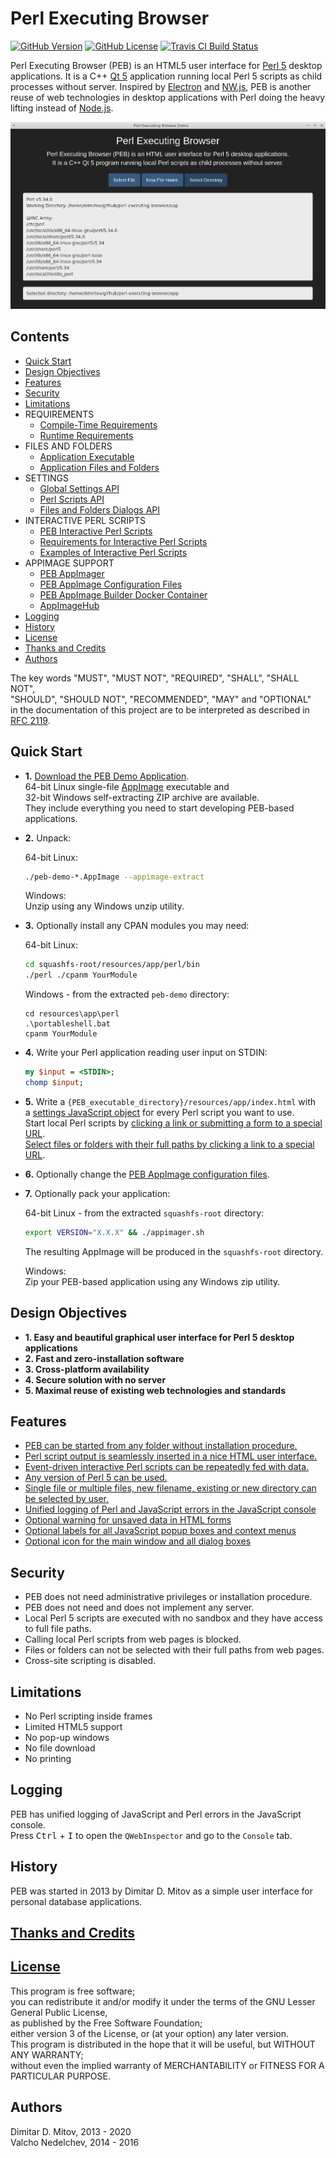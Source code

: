 # Perl Executing Browser

[![GitHub Version](https://img.shields.io/github/release/ddmitov/perl-executing-browser.svg)](https://github.com/ddmitov/perl-executing-browser/releases)
[![GitHub License](http://img.shields.io/badge/License-LGPL%20v3-blue.svg)](./LICENSE.md)
[![Travis CI Build Status](https://travis-ci.org/ddmitov/perl-executing-browser.svg?branch=master)](https://travis-ci.org/ddmitov/perl-executing-browser)  

Perl Executing Browser (PEB) is an HTML5 user interface for [Perl 5](https://www.perl.org/) desktop applications. It is a C++ [Qt 5](https://www.qt.io/) application running local Perl 5 scripts as child processes without server. Inspired by [Electron](http://electron.atom.io/) and [NW.js](http://nwjs.io/), PEB is another reuse of web technologies in desktop applications with Perl doing the heavy lifting instead of [Node.js](https://nodejs.org/en/).

![PEB Screenshot](https://github.com/ddmitov/perl-executing-browser/raw/master/doc/screenshot.png "PEB Screenshot")  

## Contents

* [Quick Start](#quick-start)
* [Design Objectives](#design-objectives)
* [Features](#features)
* [Security](#security)
* [Limitations](#limitations)
* REQUIREMENTS
  * [Compile-Time Requirements](./doc/REQUIREMENTS.md#compile-time-requirements)
  * [Runtime Requirements](./doc/REQUIREMENTS.md#runtime-requirements)
* FILES AND FOLDERS
  * [Application Executable](./doc/FILES.md#application-executable)
  * [Application Files and Folders](./doc/FILES.md#application-files-and-folders)
* SETTINGS
  * [Global Settings API](./doc/SETTINGS.md#global-settings-api)
  * [Perl Scripts API](./doc/SETTINGS.md#perl-scripts-api)
  * [Files and Folders Dialogs API](./doc/SETTINGS.md#files-and-folders-dialogs-api)
* INTERACTIVE PERL SCRIPTS
  * [PEB Interactive Perl Scripts](./doc/INTERACTIVE.md#peb-interactive-perl-scripts)
  * [Requirements for Interactive Perl Scripts](./doc/INTERACTIVE.md#requirements-for-interactive-perl-scripts)
  * [Examples of Interactive Perl Scripts](./doc/INTERACTIVE.md#examples-of-interactive-perl-scripts)
* APPIMAGE SUPPORT
  * [PEB AppImager](./doc/APPIMAGE.md#peb-appimager)
  * [PEB AppImage Configuration Files](./doc/APPIMAGE.md#peb-appimage-configuration-files)
  * [PEB AppImage Builder Docker Container](./doc/APPIMAGE.md#peb-appimage-builder-docker-container)
  * [AppImageHub](./doc/APPIMAGE.md#appimagehub)
* [Logging](#logging)
* [History](#history)
* [License](./LICENSE.md)
* [Thanks and Credits](./CREDITS.md)
* [Authors](#authors)

The key words "MUST", "MUST NOT", "REQUIRED", "SHALL", "SHALL NOT",  
"SHOULD", "SHOULD NOT", "RECOMMENDED", "MAY" and "OPTIONAL"  
in the documentation of this project are to be interpreted as described in [RFC 2119](https://www.ietf.org/rfc/rfc2119.txt).  

## Quick Start

* **1.** [Download the PEB Demo Application](https://github.com/ddmitov/perl-executing-browser/releases/latest).  
  64-bit Linux single-file [AppImage](https://appimage.org/) executable and  
  32-bit Windows self-extracting ZIP archive are available.  
  They include everything you need to start developing PEB-based applications.

* **2.** Unpack:

  64-bit Linux:
  ```bash
  ./peb-demo-*.AppImage --appimage-extract
  ```

  Windows:  
  Unzip using any Windows unzip utility.

* **3.** Optionally install any CPAN modules you may need:

  64-bit Linux:
  ```bash
  cd squashfs-root/resources/app/perl/bin
  ./perl ./cpanm YourModule
  ```

  Windows - from the extracted ``peb-demo`` directory:
  ```batchfile
  cd resources\app\perl
  .\portableshell.bat
  cpanm YourModule
  ```

* **4.** Write your Perl application reading user input on STDIN:

  ```perl
  my $input = <STDIN>;
  chomp $input;
  ```

* **5.** Write a ``{PEB_executable_directory}/resources/app/index.html`` with  
  a [settings JavaScript object](./doc/SETTINGS.md#perl-scripts-api) for every Perl script you want to use.  
  Start local Perl scripts by [clicking a link or submitting a form to a special URL](./doc/SETTINGS.md#perl-scripts-api).  
  [Select files or folders with their full paths by clicking a link to a special URL](./doc/SETTINGS.md#selecting-files-and-folders).

* **6.** Optionally change the [PEB AppImage configuration files](./doc/APPIMAGE.md#peb-appimage-configuration-files).

* **7.** Optionally pack your application:

  64-bit Linux - from the extracted ``squashfs-root`` directory:
  ```bash
  export VERSION="X.X.X" && ./appimager.sh
  ```
  The resulting AppImage will be produced in the ``squashfs-root`` directory.  

  Windows:  
  Zip your PEB-based application using any Windows zip utility.

## Design Objectives

* **1. Easy and beautiful graphical user interface for Perl 5 desktop applications**  
* **2. Fast and zero-installation software**  
* **3. Cross-platform availability**  
* **4. Secure solution with no server**  
* **5. Maximal reuse of existing web technologies and standards**

## Features

* [PEB can be started from any folder without installation procedure.](./doc/CONSTANTS.md#files-and-folders)
* [Perl script output is seamlessly inserted in a nice HTML user interface.](./doc/SETTINGS.md#perl-scripts-api)
* [Event-driven interactive Perl scripts can be repeatedly fed with data.](./doc/SETTINGS.md#interactive-perl-scripts)
* [Any version of Perl 5 can be used.](./doc/REQUIREMENTS.md#runtime-requirements)
* [Single file or multiple files, new filename, existing or new directory can be selected by user.](./doc/SETTINGS.md#selecting-files-and-folders)  
* [Unified logging of Perl and JavaScript errors in the JavaScript console](./doc/LOGGING.md)  
* [Optional warning for unsaved data in HTML forms](./doc/SETTINGS.md#html-page-api)
* [Optional labels for all JavaScript popup boxes and context menus](./doc/SETTINGS.md#html-page-api)
* [Optional icon for the main window and all dialog boxes](./doc/FILES.md#icon)

## Security

* PEB does not need administrative privileges or installation procedure.
* PEB does not need and does not implement any server.
* Local Perl 5 scripts are executed with no sandbox and they have access to full file paths.
* Calling local Perl scripts from web pages is blocked.
* Files or folders can not be selected with their full paths from web pages.
* Cross-site scripting is disabled.

## Limitations

* No Perl scripting inside frames
* Limited HTML5 support
* No pop-up windows
* No file download
* No printing

## Logging

PEB has unified logging of JavaScript and Perl errors in the JavaScript console.  
Press <kbd>Ctrl</kbd> + <kbd>I</kbd> to open the ``QWebInspector`` and go to the ``Console`` tab.

## History

PEB was started in 2013 by Dimitar D. Mitov as a simple user interface for personal database applications.

## [Thanks and Credits](CREDITS.md)

## [License](./LICENSE.md)

This program is free software;  
you can redistribute it and/or modify it under the terms of the GNU Lesser General Public License,  
as published by the Free Software Foundation;  
either version 3 of the License, or (at your option) any later version.  
This program is distributed in the hope that it will be useful, but WITHOUT ANY WARRANTY;  
without even the implied warranty of MERCHANTABILITY or FITNESS FOR A PARTICULAR PURPOSE.

## Authors

Dimitar D. Mitov, 2013 - 2020  
Valcho Nedelchev, 2014 - 2016  
